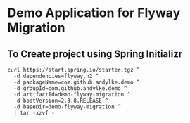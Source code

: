 # Demo Application for Flyway Migration

## To Create project using Spring Initializr
```
curl https://start.spring.io/starter.tgz ^
  -d dependencies=flyway,h2 ^
  -d packageName=com.github.andylke.demo ^
  -d groupId=com.github.andylke.demo ^
  -d artifactId=demo-flyway-migration ^
  -d bootVersion=2.3.8.RELEASE ^
  -d baseDir=demo-flyway-migration ^
  | tar -xzvf -
```

